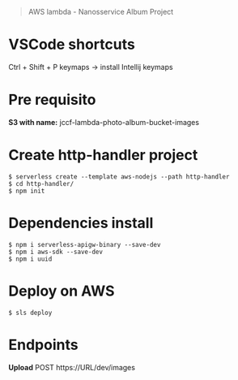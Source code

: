 > AWS lambda - Nanosservice Album Project

# VSCode shortcuts

Ctrl + Shift + P
keymaps -> install Intellij keymaps

# Pre requisito

**S3 with name:** jccf-lambda-photo-album-bucket-images

# Create http-handler project

```shell
$ serverless create --template aws-nodejs --path http-handler
$ cd http-handler/
$ npm init
```

# Dependencies install

```shell
$ npm i serverless-apigw-binary --save-dev
$ npm i aws-sdk --save-dev
$ npm i uuid
```

# Deploy on AWS

```shell
$ sls deploy
```

# Endpoints

**Upload** POST https://URL/dev/images